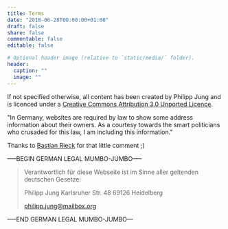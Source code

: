 ```yaml
---
title: Terms
date: "2018-06-28T00:00:00+01:00"
draft: false
share: false
commentable: false
editable: false

# Optional header image (relative to `static/media/` folder).
header:
  caption: ""
  image: ""
---
```


If not specified otherwise, all content has been created by Philipp Jung and is licenced under a [Creative Commons Attribution 3.0 Unported Licence](https://creativecommons.org/licenses/by/3.0/deed.en_GB).

"In Germany, websites are required by law to show some address information about their owners. As a courtesy towards the smart politicians who crusaded for this law, I am including this information."

Thanks to [Bastian Rieck](http://bastian.rieck.me/) for that little comment ;)

—–BEGIN GERMAN LEGAL MUMBO-JUMBO—–
>
>    Verantwortlich für diese Webseite ist im Sinne aller geltenden deutschen Gesetze:
>
>    Philipp Jung
>    Karlsruher Str. 48
>    69126 Heidelberg
>
>    philipp.jung@mailbox.org
>
—–END GERMAN LEGAL MUMBO-JUMBO—




